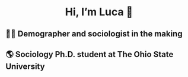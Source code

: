   <div align="center">
  
# Hi, I’m Luca 👋

  <div align="left">
    
## 👨‍💻 Demographer and sociologist in the making
## 🌎 Sociology Ph.D. student at The Ohio State University

